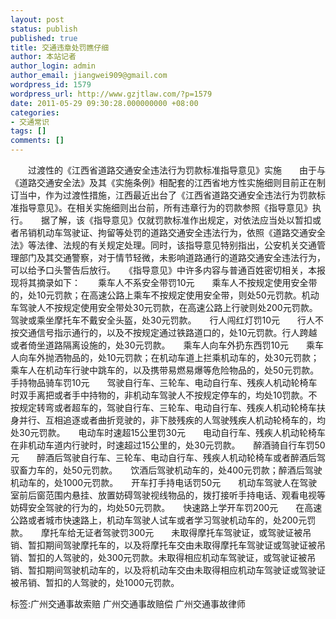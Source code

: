 ```yaml
---
layout: post
status: publish
published: true
title: 交通违章处罚瞧仔细
author: 本站记者
author_login: admin
author_email: jiangwei909@gmail.com
wordpress_id: 1579
wordpress_url: http://www.gzjtlaw.com/?p=1579
date: 2011-05-29 09:30:28.000000000 +08:00
categories:
- 交通常识
tags: []
comments: []
---
```

　　过渡性的《江西省道路交通安全违法行为罚款标准指导意见》实施　　由于与《道路交通安全法》及其《实施条例》相配套的江西省地方性实施细则目前正在制订当中，作为过渡性措施，江西最近出台了《江西省道路交通安全违法行为罚款标准指导意见》。在相关实施细则出台前，所有违章行为的罚款参照《指导意见》执行。　　据了解，该《指导意见》仅就罚款标准作出规定，对依法应当处以暂扣或者吊销机动车驾驶证、拘留等处罚的道路交通安全违法行为，依照《道路交通安全法》等法律、法规的有关规定处理。同时，该指导意见特别指出，公安机关交通管理部门及其交通警察，对于情节轻微，未影响道路通行的道路交通安全违法行为，可以给予口头警告后放行。　　《指导意见》中许多内容与普通百姓密切相关，本报现将其摘录如下：　　乘车人不系安全带罚10元　　乘车人不按规定使用安全带的，处10元罚款；在高速公路上乘车不按规定使用安全带，则处50元罚款。机动车驾驶人不按规定使用安全带处30元罚款，在高速公路上行驶则处200元罚款。驾驶或乘坐摩托车不戴安全头盔，处30元罚款。　　行人闯红灯罚10元　　行人不按交通信号指示通行的，以及不按规定通过铁路道口的，处10元罚款。行人跨越或者倚坐道路隔离设施的，处30元罚款。　　乘车人向车外扔东西罚10元　　乘车人向车外抛洒物品的，处10元罚款；在机动车道上拦乘机动车的，处30元罚款；乘车人在机动车行驶中跳车的，以及携带易燃易爆等危险物品的，处50元罚款。　　手持物品骑车罚10元　　驾驶自行车、三轮车、电动自行车、残疾人机动轮椅车时双手离把或者手中持物的，非机动车驾驶人不按规定停车的，均处10罚款。不按规定转弯或者超车的，驾驶自行车、三轮车、电动自行车、残疾人机动轮椅车扶身并行、互相追逐或者曲折竞驶的，非下肢残疾的人驾驶残疾人机动轮椅车的，均处30元罚款。　　电动车时速超15公里罚30元　　电动自行车、残疾人机动轮椅车在非机动车道内行驶时，时速超过15公里的，处30元罚款。　　醉酒骑自行车罚50元　　醉酒后驾驶自行车、三轮车、电动自行车、残疾人机动轮椅车或者醉酒后驾驭畜力车的，处50元罚款。　　饮酒后驾驶机动车的，处400元罚款；醉酒后驾驶机动车的，处1000元罚款。　　开车打手持电话罚50元　　机动车驾驶人在驾驶室前后窗范围内悬挂、放置妨碍驾驶视线物品的，拨打接听手持电话、观看电视等妨碍安全驾驶的行为的，均处50元罚款。　　快速路上学开车罚200元　　在高速公路或者城市快速路上，机动车驾驶人试车或者学习驾驶机动车的，处200元罚款。　　摩托车给无证者驾驶罚300元　　未取得摩托车驾驶证，或驾驶证被吊销、暂扣期间驾驶摩托车的，以及将摩托车交由未取得摩托车驾驶证或驾驶证被吊销、暂扣的人驾驶的，处300元罚款。未取得相应机动车驾驶证，或驾驶证被吊销、暂扣期间驾驶机动车的，以及将机动车交由未取得相应机动车驾驶证或驾驶证被吊销、暂扣的人驾驶的，处1000元罚款。　　标签:广州交通事故索赔 广州交通事故赔偿 广州交通事故律师
